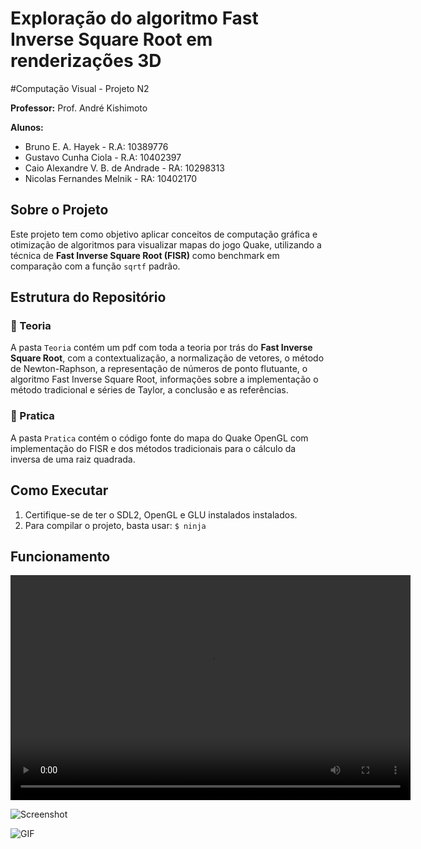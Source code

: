 # Exploração do algoritmo Fast Inverse Square Root em renderizações 3D

#Computação Visual - Projeto N2

**Professor:** Prof. André Kishimoto

**Alunos:**  
- Bruno E. A. Hayek - R.A: 10389776  
- Gustavo Cunha Ciola - R.A: 10402397
- Caio Alexandre V. B. de Andrade - RA: 10298313  
- Nicolas Fernandes Melnik - RA: 10402170 

## Sobre o Projeto

Este projeto tem como objetivo aplicar conceitos de computação gráfica e otimização de algoritmos para visualizar mapas do jogo Quake, utilizando a técnica de **Fast Inverse Square Root (FISR)** como benchmark em comparação com a função `sqrtf` padrão.

## Estrutura do Repositório

### 📁 Teoria

A pasta `Teoria` contém um pdf com toda a teoria por trás do **Fast Inverse Square Root**, com a contextualização, a normalização de vetores, o método de Newton-Raphson, a representação de números de ponto flutuante, o algoritmo Fast Inverse Square Root, informações sobre a implementação o método tradicional e séries de Taylor, a conclusão e as referências.

### 📁 Pratica

A pasta `Pratica` contém o código fonte do mapa do Quake OpenGL com implementação do FISR e dos métodos tradicionais para o cálculo da inversa de uma raiz quadrada.

## Como Executar

1. Certifique-se de ter o SDL2, OpenGL e GLU instalados instalados.
2. Para compilar o projeto, basta usar:  `$ ninja`


## Funcionamento 

<video width="640" height="360" controls>
  <source src="imagens/lv_0_20250524192811.mp4" type="video/mp4">
  Your browser does not support the video tag.
</video>

![Screenshot](/screenshots/quake.png "quake")

![GIF](/screenshots/lv_0_20250524193135.gif "quake")